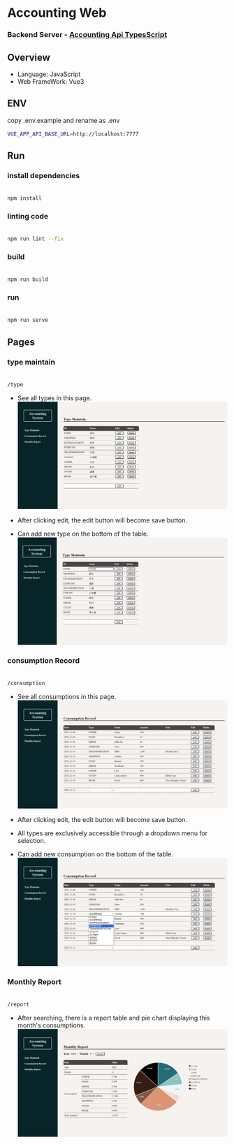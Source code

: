 # Accounting Web

### Backend Server - [Accounting Api TypesScript](https://github.com/yuhexiong/accounting-api-typescript)

## Overview

- Language: JavaScript
- Web FrameWork: Vue3

## ENV

copy .env.example and rename as .env

```bash
VUE_APP_API_BASE_URL=http://localhost:7777
```

## Run

### install dependencies

```bash

npm install

```

### linting code

```bash

npm run lint --fix

```

### build

```bash

npm run build

```

### run

```bash

npm run serve

```

## Pages

### type maintain

```bash

/type

```
- See all types in this page.
![image](https://github.com/yuhexiong/accounting-web-vue3-javascript/blob/main/image/type_page_v2.png)

- After clicking edit, the edit button will become save button.
- Can add new type on the bottom of the table.
![image](https://github.com/yuhexiong/accounting-web-vue3-javascript/blob/main/image/type_page_edit_v2.png)


### consumption Record

```bash

/consumption

```

- See all consumptions in this page.
![image](https://github.com/yuhexiong/accounting-web-vue3-javascript/blob/main/image/consumption_page_v2.png)

- After clicking edit, the edit button will become save button.
- All types are exclusively accessible through a dropdown menu for selection.
- Can add new consumption on the bottom of the table.
![image](https://github.com/yuhexiong/accounting-web-vue3-javascript/blob/main/image/consumption_page_edit_v2.png)


### Monthly Report

```bash

/report

```

- After searching, there is a report table and pie chart displaying this month's consumptions.
![image](https://github.com/yuhexiong/accounting-web-vue3-javascript/blob/main/image/report_page_search_v2.png)

